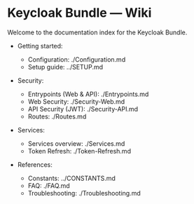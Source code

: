 # Keycloak Bundle — Wiki

Welcome to the documentation index for the Keycloak Bundle.

- Getting started:
  - Configuration: ./Configuration.md
  - Setup guide: ../SETUP.md

- Security:
  - Entrypoints (Web & API): ./Entrypoints.md
  - Web Security: ./Security-Web.md
  - API Security (JWT): ./Security-API.md
  - Routes: ./Routes.md

- Services:
  - Services overview: ./Services.md
  - Token Refresh: ./Token-Refresh.md

- References:
  - Constants: ../CONSTANTS.md
  - FAQ: ./FAQ.md
  - Troubleshooting: ./Troubleshooting.md
